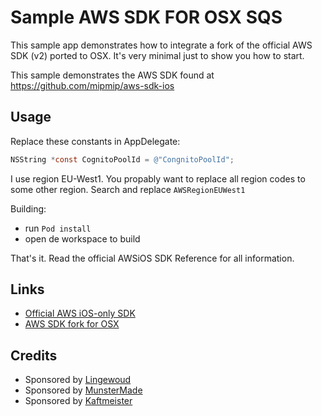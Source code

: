 # Sample AWS SDK FOR OSX SQS
This sample app demonstrates how to integrate a fork of the official AWS
SDK (v2) ported to OSX. It's very minimal just to show you how to start.

This sample demonstrates the AWS SDK found at https://github.com/mipmip/aws-sdk-ios

## Usage
Replace these constants in AppDelegate:

```objective-c
NSString *const CognitoPoolId = @"CongnitoPoolId";
```
I use region EU-West1. You propably want to replace all region codes to
some other region. Search and replace ```AWSRegionEUWest1```

Building:

* run ```Pod install```
* open de workspace to build

That's it. Read the official AWSiOS SDK Reference for all information.

## Links
- [Official AWS iOS-only SDK](https://github.com/aws/aws-sdk-ios)
- [AWS SDK fork for OSX](https://github.com/mipmip/aws-sdk-ios)

## Credits
- Sponsored by [Lingewoud](http://www.lingewoud.com)
- Sponsored by [MunsterMade](http://www.munstermade.com)
- Sponsored by [Kaftmeister](http://www.kaftmeister.com)

